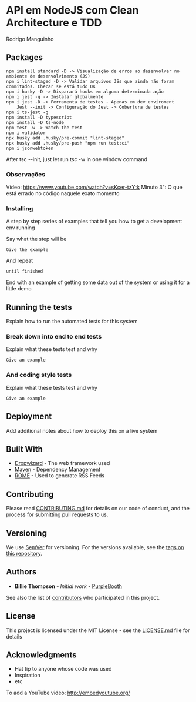 # API em NodeJS com Clean Architecture e TDD
 
Rodrigo Manguinho

## Packages
```
npm install standard -D -> Visualização de erros ao desenvolver no ambiente de desenvolvimento (JS)
npm i lint-staged -D -> Validar arquivos JSs que ainda não foram commitados. Checar se está tudo OK
npm i husky -D -> Disparará hooks em alguma determinada ação
npm i jest -g -> Instalar globalmente
npm i jest -D -> Ferramenta de testes - Apenas em dev enviroment
    Jest --init -> Configuração do Jest -> Cobertura de testes
npm i ts-jest -g
npm install -D typescript
npm install -D ts-node
npm test -w -> Watch the test
npm i validator
npx husky add .husky/pre-commit "lint-staged"
npx husky add .husky/pre-push "npm run test:ci"
npm i jsonwebtoken
```

After tsc --init, just let run tsc -w in one window command 

### Observações

Vídeo: https://www.youtube.com/watch?v=sKcer-tzYtk
Minuto 3": O que está errado no código naquele exato momento

### Installing

A step by step series of examples that tell you how to get a development env running

Say what the step will be

```
Give the example
```

And repeat

```
until finished
```

End with an example of getting some data out of the system or using it for a little demo

## Running the tests

Explain how to run the automated tests for this system

### Break down into end to end tests

Explain what these tests test and why

```
Give an example
```

### And coding style tests

Explain what these tests test and why

```
Give an example
```

## Deployment

Add additional notes about how to deploy this on a live system

## Built With

* [Dropwizard](http://www.dropwizard.io/1.0.2/docs/) - The web framework used
* [Maven](https://maven.apache.org/) - Dependency Management
* [ROME](https://rometools.github.io/rome/) - Used to generate RSS Feeds

## Contributing

Please read [CONTRIBUTING.md](https://gist.github.com/PurpleBooth/b24679402957c63ec426) for details on our code of conduct, and the process for submitting pull requests to us.

## Versioning

We use [SemVer](http://semver.org/) for versioning. For the versions available, see the [tags on this repository](https://github.com/your/project/tags). 

## Authors

* **Billie Thompson** - *Initial work* - [PurpleBooth](https://github.com/PurpleBooth)

See also the list of [contributors](https://github.com/your/project/contributors) who participated in this project.

## License

This project is licensed under the MIT License - see the [LICENSE.md](LICENSE.md) file for details

## Acknowledgments

* Hat tip to anyone whose code was used
* Inspiration
* etc

To add a YouTube video:
http://embedyoutube.org/
